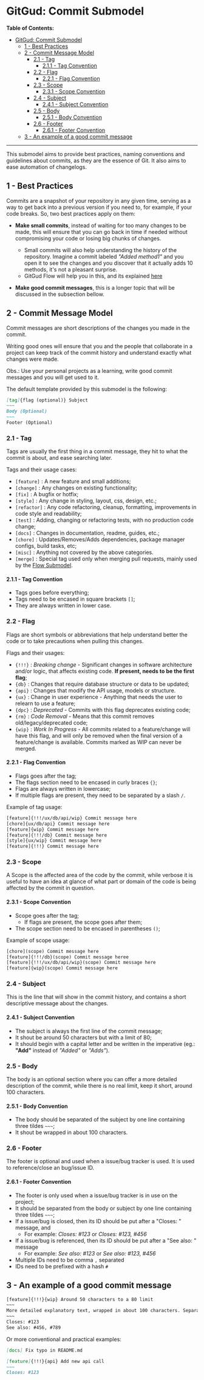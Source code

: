 # GitGud: Commit Submodel

**Table of Contents:**

- [GitGud: Commit Submodel](#gitgud-commit-submodel)
  - [1 - Best Practices](#1---best-practices)
  - [2 - Commit Message Model](#2---commit-message-model)
    - [2.1 - Tag](#21---tag)
      - [2.1.1 - Tag Convention](#211---tag-convention)
    - [2.2 - Flag](#22---flag)
      - [2.2.1 - Flag Convention](#221---flag-convention)
    - [2.3 - Scope](#23---scope)
      - [2.3.1 - Scope Convention](#231---scope-convention)
    - [2.4 - Subject](#24---subject)
      - [2.4.1 - Subject Convention](#241---subject-convention)
    - [2.5 - Body](#25---body)
      - [2.5.1 - Body Convention](#251---body-convention)
    - [2.6 - Footer](#26---footer)
      - [2.6.1 - Footer Convention](#261---footer-convention)
  - [3 - An example of a good commit message](#3---an-example-of-a-good-commit-message)

---

This submodel aims to provide best practices, naming conventions and guidelines about commits, as they are the essence of Git. It also aims to ease automation of changelogs.

## 1 - Best Practices

Commits are a snapshot of your repository in any given time, serving as a way to get back into a previous version if you need to, for example, if your code breaks. So, two best practices apply on them:

- **Make small commits**, instead of waiting for too many changes to be made, this will ensure that you can go back in time if needed without compromising your code or losing big chunks of changes. 
  - Small commits will also help understanding the history of the repository. Imagine a commit labeled *"Added method1"* and you open it to see the changes and you discover that it actually adds 10 methods, it's not a pleasant surprise.
  - GitGud Flow will help you in this, and its explained [here](../Flow/GitGud_Flow.md)

- **Make good commit messages**, this is a longer topic that will be discussed in the subsection bellow.

## 2 - Commit Message Model

Commit messages are short descriptions of the changes you made in the commit.

Writing good ones will ensure that you and the people that collaborate in a project can keep track of the commit history and understand exactly what changes were made.

Obs.: Use your personal projects as a learning, write good commit messages and you will get used to it.

The default template provided by this submodel is the following:

```Markdown
[tag]{flag (optional)} Subject
~~~
Body (Optional)
~~~
Footer (Optional)
```

### 2.1 - Tag

Tags are usually the first thing in a commit message, they hit to what the commit is about, and ease searching later.

Tags and their usage cases:

- `[feature]` : A new feature and small additions;
- `[change]` : Any changes on existing functionality;
- `[fix]` : A bugfix or hotfix;
- `[style]` : Any change in styling, layout, css, design, etc.;
- `[refactor]` : Any code refactoring, cleanup, formatting, improvements in code style and readability;
- `[test]` : Adding, changing or refactoring tests, with no production code change;
- `[docs]` : Changes in documentation, readme, guides, etc.;
- `[chore]` : Updates/Removes/Adds dependencies, package manager configs, build tasks, etc;
- `[misc]` : Anything not covered by the above categories.
- `[merge]` : Special tag used only when merging pull requests, mainly used by the [Flow Submodel](../Flow/GitGud_Flow.md).

#### 2.1.1 - Tag Convention

- Tags goes before everything;
- Tags need to be encased in square brackets `[]`;
- They are always written in lower case.

### 2.2 - Flag

Flags are short symbols or abbreviations that help understand better the code or to take precautions when pulling this changes.

Flags and their usages:

- `{!!!}` : *Breaking change* - Significant changes in software architecture and/or logic, that affects existing code. **If present, needs to be the first flag**;
- `{db}` : Changes that require database structure or data to be updated;
- `{api}` : Changes that modify the API usage, models or structure.
- `{ux}` : Change in user experience - Anything that needs the user to relearn to use a feature;
- `{dpc}` : *Deprecated* - Commits with this flag deprecates existing code;
- `{rm}` : *Code Removal* - Means that this commit removes old/legacy/deprecated code;
- `{wip}` : *Work In Progress* - All commits related to a feature/change will have this flag, and will only be removed when the final version of a feature/change is available. Commits marked as WIP can never be merged.

#### 2.2.1 - Flag Convention

- Flags goes after the tag;
- The flags section need to be encased in curly braces `{}`;
- Flags are always written in lowercase;
- If multiple flags are present, they need to be separated by a slash `/`.

Example of tag usage:

```XML
[feature]{!!!/ux/db/api/wip} Commit message here
[chore]{ux/db/api} Commit message here
[feature]{wip} Commit message here
[feature]{!!!/db} Commit message here
[style]{ux/wip} Commit message here
[feature]{!!!} Commit message here
```

### 2.3 - Scope

A Scope is the affected area of the code by the commit, while verbose it is useful to have an idea at glance of what part or domain of the code is being affected by the commit in question.

#### 2.3.1 - Scope Convention

- Scope goes after the tag;
  - If flags are present, the scope goes after them;
- The scope section need to be encased in parentheses `()`;

Example of scope usage:

```XML
[chore](scope) Commit message here
[feature]{!!!/db}(scope) Commit message heree
[feature]{!!!/ux/db/api/wip}(scope) Commit message here
[feature]{wip}(scope) Commit message here
```

### 2.4 - Subject

This is the line that will show in the commit history, and contains a short descriptive message about the changes.

#### 2.4.1 - Subject Convention

- The subject is always the first line of the commit message;
- It shout be around 50 characters but with a limit of 80;
- It should begin with a capital letter and be written in the imperative (eg.: **"Add"** instead of *"Added"* or *"Adds"*).

### 2.5 - Body

The body is an optional section where you can offer a more detailed description of the commit, while there is no real limit, keep it short, around 100 characters.

#### 2.5.1 - Body Convention

- The body should be separated of the subject by one line containing three tildes `~~~`;
- It shout be wrapped in about 100 characters.

### 2.6 - Footer

The footer is optional and used when a issue/bug tracker is used. It is used to reference/close an bug/issue ID.

#### 2.6.1 - Footer Convention

- The footer is only used when a issue/bug tracker is in use on the project;
- It should be separated from the body or subject by one line containing three tildes `~~~`;
- If a issue/bug is closed, then its ID should be put after a "Closes: " message, and
	- For example: *Closes: #123* or *Closes: #123, #456*
- If a issue/bug is referenced, then its ID should be put after a "See also: " message
	- For example: *See also: #123* or *See also: #123, #456*
- Multiple IDs need to be comma `,` separated
- IDs need to be prefixed with a hash `#`

## 3 - An example of a good commit message

```XML
[feature]{!!!}{wip} Around 50 characters to a 80 limit
~~~
More detailed explanatory text, wrapped in about 100 characters. Separated by one line containing three tildes `~~~`
~~~
Closes: #123
See also: #456, #789
```

Or more conventional and practical examples:

```Markdown
[docs] Fix typo in README.md
```

```Markdown
[feature]{!!!}{api} Add new api call
~~~
Closes: #123
```
